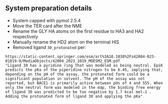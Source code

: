 ## System preparation details

* System capped with pymol 2.5.4
* Move the TER card after the NME
* Rename the GLY HA atoms on the first residue to HA3 and HA2 respectively
* Manually rename the HD2 atom on the terminal HIS
* Removed ligand `30_protonated` per:
```
https://static-content.springer.com/esm/art%3A10.1038%2Fs42004-023-01019-9/MediaObjects/42004_2023_1019_MOESM2_ESM.pdf
"Ligand 30 has a pyridine ring that was modeled as being neutral. EpiK predicts the pKa of the piperidine nitrogen to be 6.45, implying that, depending on the pH of the assay, the protonated form could be a significant population in solvent. The pH of the assay was not reported, but BACE1 is primarily active between pHs of 4 and 555. When only the neutral form was modeled in the map, the binding free energy of ligand 30 was predicted to be too negative by 1.7 kcal mol−1 . Adding the protonated form of ligand 30 and applying the pKa"
```
